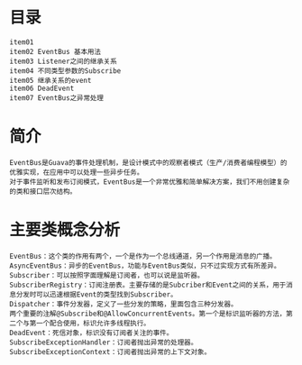 # 目录
    item01
    item02 EventBus 基本用法
    item03 Listener之间的继承关系
    item04 不同类型参数的Subscribe
    item05 继承关系的event
    item06 DeadEvent
    item07 EventBus之异常处理
    
    
# 简介
    EventBus是Guava的事件处理机制，是设计模式中的观察者模式（生产/消费者编程模型）的优雅实现，在应用中可以处理一些异步任务。
    对于事件监听和发布订阅模式，EventBus是一个非常优雅和简单解决方案，我们不用创建复杂的类和接口层次结构。
    
# 主要类概念分析
    
    EventBus：这个类的作用有两个，一个是作为一个总线通道，另一个作用是消息的广播。
    AsyncEventBus：异步的EventBus，功能与EventBus类似，只不过实现方式有所差异。
    Subscriber：可以按照字面理解是订阅者，也可以说是监听器。
    SubscriberRegistry：订阅注册表。主要存储的是Subcriber和Event之间的关系，用于消息分发时可以迅速根据Event的类型找到Subscriber。
    Dispatcher：事件分发器，定义了一些分发的策略，里面包含三种分发器。
    两个重要的注解@Subscribe和@AllowConcurrentEvents。第一个是标识监听器的方法，第二个与第一个配合使用，标识允许多线程执行。
    DeadEvent：死信对象，标识没有订阅者关注的事件。
    SubscribeExceptionHandler：订阅者抛出异常的处理器。SubscribeExceptionContext：订阅者抛出异常的上下文对象。